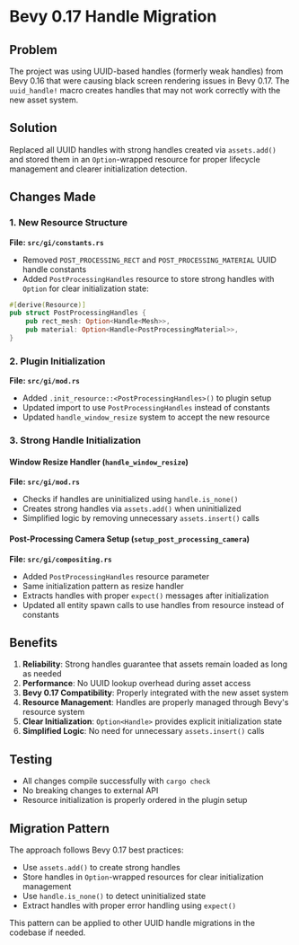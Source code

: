 
# Bevy 0.17 Handle Migration

## Problem
The project was using UUID-based handles (formerly weak handles) from Bevy 0.16 that were causing black screen rendering issues in Bevy 0.17. The `uuid_handle!` macro creates handles that may not work correctly with the new asset system.

## Solution
Replaced all UUID handles with strong handles created via `assets.add()` and stored them in an `Option`-wrapped resource for proper lifecycle management and clearer initialization detection.

## Changes Made

### 1. New Resource Structure
**File: `src/gi/constants.rs`**
- Removed `POST_PROCESSING_RECT` and `POST_PROCESSING_MATERIAL` UUID handle constants
- Added `PostProcessingHandles` resource to store strong handles with `Option` for clear initialization state:
```rust
#[derive(Resource)]
pub struct PostProcessingHandles {
    pub rect_mesh: Option<Handle<Mesh>>,
    pub material: Option<Handle<PostProcessingMaterial>>,
}
```

### 2. Plugin Initialization
**File: `src/gi/mod.rs`**
- Added `.init_resource::<PostProcessingHandles>()` to plugin setup
- Updated import to use `PostProcessingHandles` instead of constants
- Updated `handle_window_resize` system to accept the new resource

### 3. Strong Handle Initialization

#### Window Resize Handler (`handle_window_resize`)
**File: `src/gi/mod.rs`**
- Checks if handles are uninitialized using `handle.is_none()`
- Creates strong handles via `assets.add()` when uninitialized
- Simplified logic by removing unnecessary `assets.insert()` calls

#### Post-Processing Camera Setup (`setup_post_processing_camera`)  
**File: `src/gi/compositing.rs`**
- Added `PostProcessingHandles` resource parameter
- Same initialization pattern as resize handler
- Extracts handles with proper `expect()` messages after initialization
- Updated all entity spawn calls to use handles from resource instead of constants

## Benefits

1. **Reliability**: Strong handles guarantee that assets remain loaded as long as needed
2. **Performance**: No UUID lookup overhead during asset access
3. **Bevy 0.17 Compatibility**: Properly integrated with the new asset system
4. **Resource Management**: Handles are properly managed through Bevy's resource system
5. **Clear Initialization**: `Option<Handle>` provides explicit initialization state
6. **Simplified Logic**: No need for unnecessary `assets.insert()` calls

## Testing
- All changes compile successfully with `cargo check`
- No breaking changes to external API
- Resource initialization is properly ordered in the plugin setup

## Migration Pattern
The approach follows Bevy 0.17 best practices:
- Use `assets.add()` to create strong handles
- Store handles in `Option`-wrapped resources for clear initialization management
- Use `handle.is_none()` to detect uninitialized state
- Extract handles with proper error handling using `expect()`

This pattern can be applied to other UUID handle migrations in the codebase if needed.
